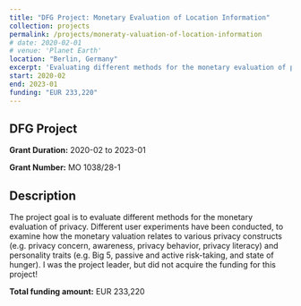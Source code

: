 ```yaml
---
title: "DFG Project: Monetary Evaluation of Location Information"
collection: projects
permalink: /projects/moneraty-valuation-of-location-information
# date: 2020-02-01
# venue: 'Planet Earth'
location: "Berlin, Germany"
excerpt: 'Evaluating different methods for the monetary evaluation of privacy'
start: 2020-02
end: 2023-01
funding: "EUR 233,220"
---
```



DFG Project
---

**Grant Duration:** 2020-02 to 2023-01

**Grant Number:** MO 1038/28-1

Description
---
The project goal is to evaluate different methods for the monetary evaluation of privacy. Different user experiments have been conducted, to examine how the monetary valuation relates to various privacy constructs (e.g. privacy concern, awareness, privacy behavior, privacy literacy) and personality traits (e.g. Big 5, passive and active risk-taking, and state of hunger). I was the project leader, but did not acquire the funding for this project!

**Total funding amount:** EUR 233,220
